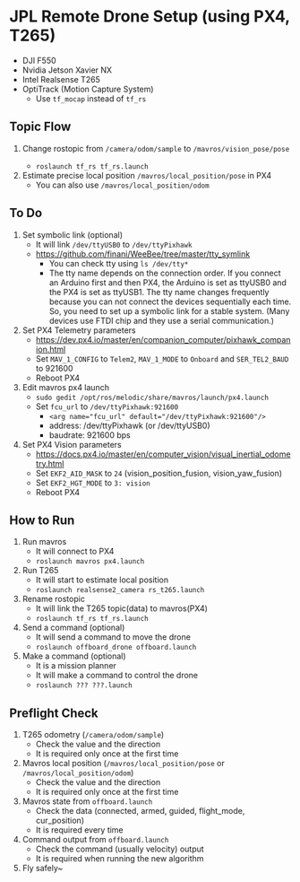 # JPL Remote Drone Setup (using PX4, T265)
- DJI F550
- Nvidia Jetson Xavier NX
- Intel Realsense T265
- OptiTrack (Motion Capture System)
  - Use ```tf_mocap``` instead of ```tf_rs```
 

## Topic Flow
1. Change rostopic from <T265> ```/camera/odom/sample``` to ```/mavros/vision_pose/pose```
    - ```roslaunch tf_rs tf_rs.launch```
2. Estimate precise local position ```/mavros/local_position/pose``` in PX4
    - You can also use ```/mavros/local_position/odom```


## To Do
1. Set symbolic link (optional)
    - It will link ```/dev/ttyUSB0``` to ```/dev/ttyPixhawk```
    - https://github.com/finani/WeeBee/tree/master/tty_symlink
        - You can check tty using ```ls /dev/tty*```
        - The tty name depends on the connection order. If you connect an Arduino first and then PX4, the Arduino is set as ttyUSB0 and the PX4 is set as ttyUSB1. The tty name changes frequently because you can not connect the devices sequentially each time. So, you need to set up a symbolic link for a stable system. (Many devices use FTDI chip and they use a serial communication.)
2. Set PX4 Telemetry parameters
    - https://dev.px4.io/master/en/companion_computer/pixhawk_companion.html
    - Set ```MAV_1_CONFIG``` to ```Telem2```, ```MAV_1_MODE``` to ```Onboard``` and ```SER_TEL2_BAUD``` to 921600
    - Reboot PX4
3. Edit mavros px4 launch
    - ```sudo gedit /opt/ros/melodic/share/mavros/launch/px4.launch```
    - Set ```fcu_url``` to ```/dev/ttyPixhawk:921600```
        - ```<arg name="fcu_url" default="/dev/ttyPixhawk:921600"/>```
        - address: /dev/ttyPixhawk (or /dev/ttyUSB0)
        - baudrate: 921600 bps
4. Set PX4 Vision parameters
    - https://docs.px4.io/master/en/computer_vision/visual_inertial_odometry.html
    - Set ```EKF2_AID_MASK``` to ```24``` (vision_position_fusion, vision_yaw_fusion)
    - Set ```EKF2_HGT_MODE``` to ```3: vision```
    - Reboot PX4

## How to Run
1. Run mavros
    - It will connect to PX4
    - ```roslaunch mavros px4.launch```
2. Run T265
    - It will start to estimate local position
    - ```roslaunch realsense2_camera rs_t265.launch```
3. Rename rostopic
    - It will link the T265 topic(data) to mavros(PX4)
    - ```roslaunch tf_rs tf_rs.launch```
4. Send a command (optional)
    - It will send a command to move the drone
    - ```roslaunch offboard_drone offboard.launch```
5. Make a command (optional)
    - It is a mission planner
    - It will make a command to control the drone
    - ```roslaunch ??? ???.launch```


## Preflight Check
1. T265 odometry (```/camera/odom/sample```)
    - Check the value and the direction
    - It is required only once at the first time
2. Mavros local position (```/mavros/local_position/pose``` or ```/mavros/local_position/odom```)
    - Check the value and the direction
    - It is required only once at the first time
3. Mavros state from ```offboard.launch```
    - Check the data (connected, armed, guided, flight_mode, cur_position)
    - It is required every time
4. Command output from ```offboard.launch```
    - Check the command (usually velocity) output
    - It is required when running the new algorithm
5. Fly safely~

